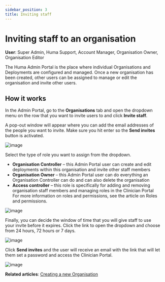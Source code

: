 ```yaml
---
sidebar_position: 3
title: Inviting staff
---
```

# Inviting staff to an organisation
**User**: Super Admin, Huma Support, Account Manager, Organisation Owner, Organisation Editor
 
The Huma Admin Portal is the place where individual Organisations and Deployments are configured and managed. Once a new organisation has been created, other users can be assigned to manage or edit the organisation and invite other users.
## How it works​
In the Admin Portal, go to the **Organisations** tab and open the dropdown menu on the row that you want to invite users to and click **Invite staff**.

A pop-out window will appear where you can add the email addresses of the people you want to invite. Make sure you hit enter so the **Send invites** button is activated.

![image](https://user-images.githubusercontent.com/110832367/183845319-15403bef-03f1-43c9-8313-5e7c9ee71958.png)

Select the type of role you want to assign from the dropdown.
- **Organisation Controller** – this Admin Portal user can create and edit deployments within this organisation and invite other staff members
- **Organisation Owner** – this Admin Portal user can do everything an Organisation Controller can do and can also delete the organisation
- **Access controller** – this role is specifically for adding and removing organisation staff members and managing roles in the Clinician Portal
For more information on roles and permissions, see the article on Roles and permissions.

![image](https://user-images.githubusercontent.com/110832367/183845087-ae069e94-1cbe-402e-afd3-0d84ae6142cb.png)

Finally, you can decide the window of time that you will give staff to use your invite before it expires. Click the link to open the dropdown and choose from 24 hours, 72 hours or 7 days.

![image](https://user-images.githubusercontent.com/110832367/183845408-8448f8f9-d969-43c3-9838-a6f3a0e591c1.png)

Click **Send invites** and the user will receive an email with the link that will let them set a password and access the Clinician Portal. 

![image](https://user-images.githubusercontent.com/110832367/183845202-100e0f8f-ee5d-48e3-af51-5249711e367d.png)

**Related articles**: [Creating a new Organisation](https://github.com/huma-engineering/huma-docs/blob/314bbdc9f9cb3e8ab2b5b71fe643d66a951b5a2a/data-collection/AdminPortal/Managing%20Organisations/Creating%20a%20new%20Organisation.md)
